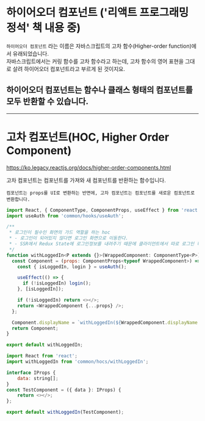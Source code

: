 # 하이어오더 컴포넌트 ('리액트 프로그래밍 정석' 책 내용 중)

`하이어오더 컴포넌트` 라는 이름은 자바스크립트의 고차 함수(Higher-order function)에서 유래되었습니다.  
자바스크립트에서는 커링 함수를 고차 함수라고 하는데, 고차 함수의 영어 표현을 그대로 살려 하이어오더 컴포넌트라고 부르게 된 것이지요.

## 하이어오더 컴포넌트는 함수나 클래스 형태의 컴포넌트를 모두 반환할 수 있습니다.

---

# 고차 컴포넌트(HOC, Higher Order Component)

https://ko.legacy.reactjs.org/docs/higher-order-components.html

고차 컴포넌트는 컴포넌트를 가져와 새 컴포넌트를 반환하는 함수입니다.

`컴포넌트는 props를 UI로 변환하는 반면에, 고차 컴포넌트는 컴포넌트를 새로운 컴포넌트로 변환합니다.`

```javascript
import React, { ComponentType, ComponentProps, useEffect } from 'react';
import useAuth from 'common/hooks/useAuth';

/**
 * 로그인이 필수인 화면의 가드 역할을 하는 hoc
 * - 로그인이 되어있지 않다면 로그인 화면으로 이동한다.
 * - SSR에서 Redux State에 로그인정보를 내려주기 때문에 클라이언트에서 따로 로그인 확인을 위한 API 조회를 하지 않는다.
 */
function withLoggedIn<P extends {}>(WrappedComponent: ComponentType<P>) {
  const Component = (props: ComponentProps<typeof WrappedComponent>) => {
    const { isLoggedIn, login } = useAuth();

    useEffect(() => {
      if (!isLoggedIn) login();
    }, [isLoggedIn]);

    if (!isLoggedIn) return <></>;
    return <WrappedComponent {...props} />;
  };

  Component.displayName = `withLoggedIn(${WrappedComponent.displayName || WrappedComponent.name || 'Component'})`;
  return Component;
}

export default withLoggedIn;
```

```javascript
import React from 'react';
import withLoggedIn from 'common/hocs/withLoggedIn';

interface IProps {
    data: string[];
}
const TestComponent = ({ data }: IProps) {
    return <></>;
};

export default withLoggedIn(TestComponent);
```
